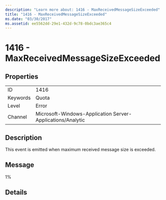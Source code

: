 ```yaml
---
description: "Learn more about: 1416 - MaxReceivedMessageSizeExceeded"
title: "1416 - MaxReceivedMessageSizeExceeded"
ms.date: "03/30/2017"
ms.assetid: ee5562dd-29e1-432d-9c78-0bdc3ae365c4
---
```

# 1416 - MaxReceivedMessageSizeExceeded

## Properties  
  
|||  
|-|-|  
|ID|1416|  
|Keywords|Quota|  
|Level|Error|  
|Channel|Microsoft-Windows-Application Server-Applications/Analytic|  
  
## Description  

 This event is emitted when maximum received message size is exceeded.  
  
## Message  

 1%  
  
## Details
